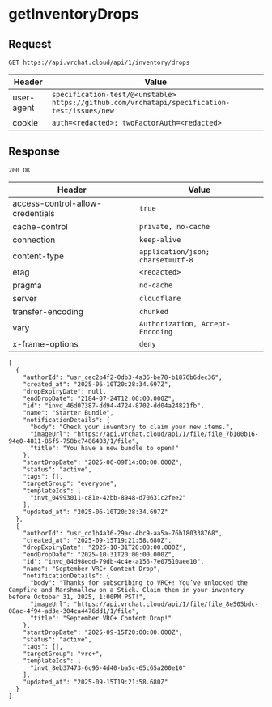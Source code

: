 # getInventoryDrops

## Request
`GET https://api.vrchat.cloud/api/1/inventory/drops`

| Header | Value |
| ------ | ----- |
| user-agent | `specification-test/@<unstable> https://github.com/vrchatapi/specification-test/issues/new` |
| cookie | `auth=<redacted>; twoFactorAuth=<redacted>` |


## Response
`200 OK`

| Header | Value |
| ------ | ----- |
| access-control-allow-credentials | `true` |
| cache-control | `private, no-cache` |
| connection | `keep-alive` |
| content-type | `application/json; charset=utf-8` |
| etag | `<redacted>` |
| pragma | `no-cache` |
| server | `cloudflare` |
| transfer-encoding | `chunked` |
| vary | `Authorization, Accept-Encoding` |
| x-frame-options | `deny` |

```jsonc
[
  {
    "authorId": "usr_cec2b4f2-0db3-4a36-be78-b1876b6dec36",
    "created_at": "2025-06-10T20:28:34.697Z",
    "dropExpiryDate": null,
    "endDropDate": "2184-07-24T12:00:00.000Z",
    "id": "invd_46d07387-dd94-4724-8702-dd04a24821fb",
    "name": "Starter Bundle",
    "notificationDetails": {
      "body": "Check your inventory to claim your new items.",
      "imageUrl": "https://api.vrchat.cloud/api/1/file/file_7b100b16-94e0-4811-85f5-758bc7486403/1/file",
      "title": "You have a new bundle to open!"
    },
    "startDropDate": "2025-06-09T14:00:00.000Z",
    "status": "active",
    "tags": [],
    "targetGroup": "everyone",
    "templateIds": [
      "invt_04993011-c81e-42bb-8948-d70631c2fee2"
    ],
    "updated_at": "2025-06-10T20:28:34.697Z"
  },
  {
    "authorId": "usr_cd1b4a36-29ac-4bc9-aa5a-76b180338768",
    "created_at": "2025-09-15T19:21:58.680Z",
    "dropExpiryDate": "2025-10-31T20:00:00.000Z",
    "endDropDate": "2025-10-31T20:00:00.000Z",
    "id": "invd_04d98edd-79db-4c4e-a156-7e07510aee10",
    "name": "September VRC+ Content Drop",
    "notificationDetails": {
      "body": "Thanks for subscribing to VRC+! You’ve unlocked the Campfire and Marshmallow on a Stick. Claim them in your inventory before October 31, 2025, 1:00PM PST!",
      "imageUrl": "https://api.vrchat.cloud/api/1/file/file_8e505bdc-08ac-4f94-ad3e-304ca4476dd1/1/file",
      "title": "September VRC+ Content Drop!"
    },
    "startDropDate": "2025-09-15T20:00:00.000Z",
    "status": "active",
    "tags": [],
    "targetGroup": "vrc+",
    "templateIds": [
      "invt_8eb37473-6c95-4d40-ba5c-65c65a200e10"
    ],
    "updated_at": "2025-09-15T19:21:58.680Z"
  }
]
```
